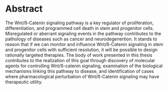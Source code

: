 
# Abstract

The Wnt/ß-Catenin signaling pathway is a key regulator of proliferation, differentiation, and programmed cell death in stem and progenitor cells. Misregulated or aberrant signaling events in the pathway contributes to the pathology of diseases such as cancer and neurodegenertion. It stands to reason that if we can monitor and influence Wnt/ß-Catenin signaling in stem and progenitor cells with sufficient resolution, it will be possible to design rationally targeted therapies. The body of work presented in this thesis contributes to the realization of this goal through discovery of molecular agents for controlling Wnt/ß-catenin signaling, examination of the biological mechanisms linking this pathway to disease, and identification of cases where pharmacological perturbation of Wnt/ß-Catenin signaling may have therapeutic utility.
